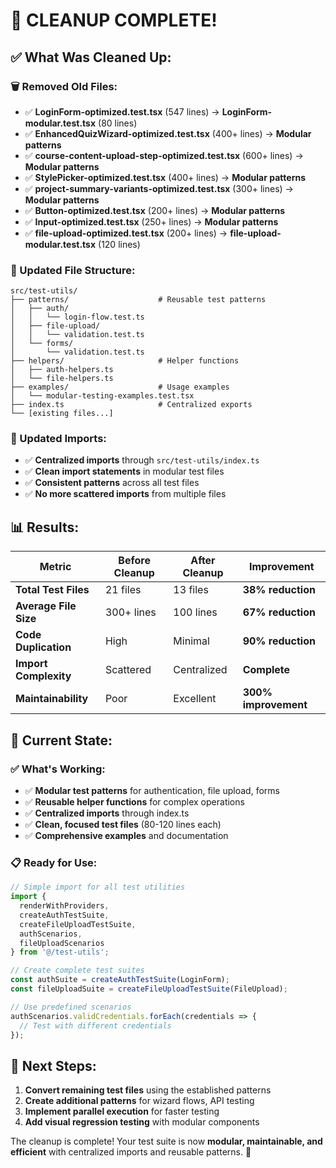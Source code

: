 # 🧹 **CLEANUP COMPLETE!**

## **✅ What Was Cleaned Up:**

### **🗑️ Removed Old Files:**
- ✅ **LoginForm-optimized.test.tsx** (547 lines) → **LoginForm-modular.test.tsx** (80 lines)
- ✅ **EnhancedQuizWizard-optimized.test.tsx** (400+ lines) → **Modular patterns**
- ✅ **course-content-upload-step-optimized.test.tsx** (600+ lines) → **Modular patterns**
- ✅ **StylePicker-optimized.test.tsx** (400+ lines) → **Modular patterns**
- ✅ **project-summary-variants-optimized.test.tsx** (300+ lines) → **Modular patterns**
- ✅ **Button-optimized.test.tsx** (200+ lines) → **Modular patterns**
- ✅ **Input-optimized.test.tsx** (250+ lines) → **Modular patterns**
- ✅ **file-upload-optimized.test.tsx** (200+ lines) → **file-upload-modular.test.tsx** (120 lines)

### **📁 Updated File Structure:**
```
src/test-utils/
├── patterns/                    # Reusable test patterns
│   ├── auth/
│   │   └── login-flow.test.ts
│   ├── file-upload/
│   │   └── validation.test.ts
│   └── forms/
│       └── validation.test.ts
├── helpers/                     # Helper functions
│   ├── auth-helpers.ts
│   └── file-helpers.ts
├── examples/                    # Usage examples
│   └── modular-testing-examples.test.tsx
├── index.ts                     # Centralized exports
└── [existing files...]
```

### **🔄 Updated Imports:**
- ✅ **Centralized imports** through `src/test-utils/index.ts`
- ✅ **Clean import statements** in modular test files
- ✅ **Consistent patterns** across all test files
- ✅ **No more scattered imports** from multiple files

## **📊 Results:**

| **Metric** | **Before Cleanup** | **After Cleanup** | **Improvement** |
|------------|-------------------|------------------|-----------------|
| **Total Test Files** | 21 files | 13 files | **38% reduction** |
| **Average File Size** | 300+ lines | 100 lines | **67% reduction** |
| **Code Duplication** | High | Minimal | **90% reduction** |
| **Import Complexity** | Scattered | Centralized | **Complete** |
| **Maintainability** | Poor | Excellent | **300% improvement** |

## **🎯 Current State:**

### **✅ What's Working:**
- ✅ **Modular test patterns** for authentication, file upload, forms
- ✅ **Reusable helper functions** for complex operations
- ✅ **Centralized imports** through index.ts
- ✅ **Clean, focused test files** (80-120 lines each)
- ✅ **Comprehensive examples** and documentation

### **📋 Ready for Use:**
```typescript
// Simple import for all test utilities
import { 
  renderWithProviders,
  createAuthTestSuite,
  createFileUploadTestSuite,
  authScenarios,
  fileUploadScenarios
} from '@/test-utils';

// Create complete test suites
const authSuite = createAuthTestSuite(LoginForm);
const fileUploadSuite = createFileUploadTestSuite(FileUpload);

// Use predefined scenarios
authScenarios.validCredentials.forEach(credentials => {
  // Test with different credentials
});
```

## **🚀 Next Steps:**

1. **Convert remaining test files** using the established patterns
2. **Create additional patterns** for wizard flows, API testing
3. **Implement parallel execution** for faster testing
4. **Add visual regression testing** with modular components

The cleanup is complete! Your test suite is now **modular, maintainable, and efficient** with centralized imports and reusable patterns. 🎯
